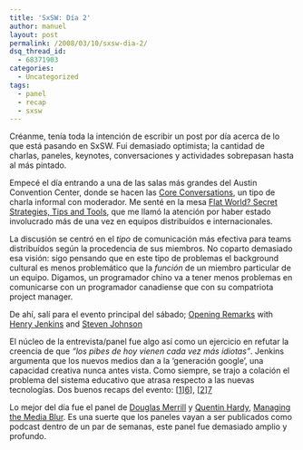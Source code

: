 ```yaml
---
title: 'SxSW: Día 2'
author: manuel
layout: post
permalink: /2008/03/10/sxsw-dia-2/
dsq_thread_id:
  - 68371903
categories:
  - Uncategorized
tags:
  - panel
  - recap
  - sxsw
---
```

Créanme, tenía toda la intención de escribir un post por día acerca de lo que está pasando en SxSW. Fui demasiado optimista; la cantidad de charlas, paneles, keynotes, conversaciones y actividades sobrepasan hasta al más pintado.

Empecé el día entrando a una de las salas más grandes del Austin Convention Center, donde se hacen las [Core Conversations][1], un tipo de charla informal con moderador. Me senté en la mesa [Flat World? Secret Strategies, Tips and Tools][2], que me llamó la atención por haber estado involucrado más de una vez en equipos distribuídos e internacionales.

La discusión se centró en el *tipo* de comunicación más efectiva para teams distribuídos según la procedencia de sus miembros. No coparto demasiado esa visión: sigo pensando que en este tipo de problemas el background cultural es menos problemático que la *función* de un miembro particular de un equipo. Digamos, un programador chino va a tener menos problemas en comunicarse con un programador canadiense que con su compatriota project manager.

De ahí, salí para el evento principal del sábado; [Opening Remarks][3] with [Henry Jenkins][4] and [Steven Johnson][5]

El núcleo de la entrevista/panel fue algo así como un ejercicio en refutar la creencia de que *&#8220;los pibes de hoy vienen cada vez más idiotas&#8221;*. Jenkins argumenta que los nuevos medios dan a la &#8216;generación google&#8217;, una capacidad creativa nunca antes vista. Como siempre, se trajo a colación el problema del sistema educativo que atrasa respecto a las nuevas tecnologías. Dos buenos recaps del evento: [[1]][6]], [[2]][7]

Lo mejor del día fue el panel de [Douglas Merrill][8] y [Quentin Hardy][9], [Managing the Media Blur][10]. Es una suerte que los paneles vayan a ser publicados como podcast dentro de un par de semanas, este panel fue demasiado amplio y profundo.

 [1]: http://2008.sxsw.com/interactive/programming/core_conversations/
 [2]: http://2008.sxsw.com/interactive/programming/panels_schedule/?action=show&#38;id=IAP060557
 [3]: http://2008.sxsw.com/interactive/programming/panels_schedule/?action=show&#38;id=IAP060452
 [4]: http://www.henryjenkins.org
 [5]: http://www.stevenberlinjohnson.com/
 [6]: http://www.ianschafer.com/2008/03/08/from-sxsw-henry-jenkins-and-steven-johnson/
 [7]: http://www.hooversbiz.com/2008/03/09/sxsw-session-recap-henry-jenkins-and-steven-johnson/
 [8]: http://www.google.com/corporate/execs.html#douglas
 [9]: http://www.edge.org/3rd_culture/bios/hardy.html
 [10]: http://2008.sxsw.com/interactive/programming/panels_schedule/?action=show&#38;id=IAP060442